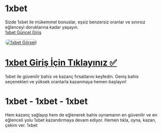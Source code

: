 # 1xbet  
Sizde 1xbet ile mükemmel bonuslar, eşsiz benzersiz oranlar ve sınırsız eğlenceyi doruklarına kadar yaşayın.  
<a href="https://t2m.io/2284401" title="1xbet Güncel Giriş">1xbet Güncel Giriş</a>  

<a href="https://t2m.io/2284401">
    <img src="https://i.ibb.co/gtF7ptH/photo-2025-01-13-14-27-16.jpg" alt="1xbet Görseli" style="max-width: 100%; border: 2px solid #ddd; border-radius: 10px;">
</a>  

# <a href="https://t2m.io/2284401">1xbet Giriş İçin Tıklayınız ✅</a>  
1xbet ile güvenilir bahis ve kazanç fırsatlarını keşfedin. Geniş bahis seçenekleri ve yüksek oranlarla kazanmaya hemen başlayın!  

# 1xbet - 1xbet - 1xbet  
Hem kazanç sağlayıp hem de eğlenerek bahis oynamanın en güvenilir ve en eğlenceli yolu 1xbet kazandırmaya devam ediyor. Hemen tıkla, oyna, kazan, çekim ver. 1xbet  
